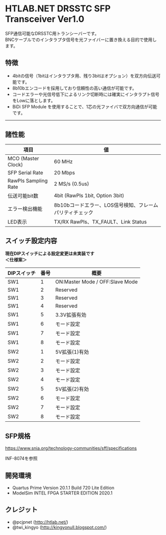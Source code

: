 # HTLAB.NET DRSSTC SFP Transceiver Ver1.0

SFP通信可能なDRSSTC用トランシーバーです。  
BNCケーブルでのインタラプタ信号を光ファイバーに置き換える目的で使用します。  


## 特徴
- 4bitの信号（1bitはインタラプタ用、残り3bitはオプション）を双方向伝送可能です。
- 8b10bエンコードを採用しており信頼性の高い通信が可能です。
- コードエラーや光信号低下によるリンク切断時には確実にインタラプト信号をLowに落とします。
- BiDi SFP Module を使用することで、1芯の光ファイバで双方向通信が可能です。

***

## 諸性能

| 項目 | 値 |
| ---- | ---- |
| MCO (Master Clock) | 60 MHz |
| SFP Serial Rate | 20 Mbps |
| RawPls Sampling Rate | 2 MS/s (0.5us) |
| 伝送可能bit数 | 4bit (RawPls 1bit, Option 3bit) |
| エラー検出機能 | 8b10bコードエラー、LOS信号検知、フレームパリティチェック |
| LED表示 | TX/RX RawPls、TX_FAULT、Link Status |

## スイッチ設定内容
**現在DIPスイッチによる設定変更は未実装です**  
**＜仕様案＞**  

| DIPスイッチ | 番号 | 概要 |
----|----|----
| SW1 | 1 | ON:Master Mode / OFF:Slave Mode |
| SW1 | 2 | Reserved |
| SW1 | 3 | Reserved |
| SW1 | 4 | Reserved |
| SW1 | 5 | 3.3V拡張有効 |
| SW1 | 6 | モード設定 |
| SW1 | 7 | モード設定 |
| SW1 | 8 | モード設定 |
| SW2 | 1 | 5V拡張(1)有効 |
| SW2 | 2 | モード設定 |
| SW2 | 3 | モード設定 |
| SW2 | 4 | モード設定 |
| SW2 | 5 | 5V拡張(2)有効 |
| SW2 | 6 | モード設定 |
| SW2 | 7 | モード設定 |
| SW2 | 8 | モード設定 |


## SFP規格
https://www.snia.org/technology-communities/sff/specifications

INF-8074を参照

## 開発環境
- Quartus Prime Version 20.1.1 Build 720 Lite Edition
- ModelSim INTEL FPGA STARTER EDITION 2020.1

## クレジット
 - @pcjpnet (http://htlab.net/)
 - @twi_kingyo (http://kingyonull.blogspot.com/)
